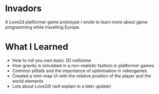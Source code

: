# Invadors

A Love2d platformer game prototype I wrote to learn more about game programming while travelling Europe.

# What I Learned

* How to roll you own basic 2D collisions
* How gravity is simulated in a non-realistic fashion in platformer games
* Common pitfalls and the importance of optimisation in videogames
* Created a mini-map UI with the relative position of the player and the world elements
* Lots about Love2d! (will explain in a later update)
